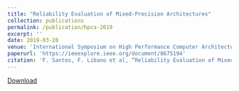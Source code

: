 ```yaml
---
title: "Reliability Evaluation of Mixed-Precision Architectures"
collection: publications
permalink: /publication/hpca-2019
excerpt: ''
date: 2019-03-28
venue: 'International Symposium on High Performance Computer Architecture (HPCA)'
paperurl: 'https://ieeexplore.ieee.org/document/8675194'
citation: 'F. Santos, F. Libano et al, “Reliability Evaluation of Mixed-Precision Architectures”, published at International Symposium on High-Performance Computer Architecture (IEEE), 2019'
---
```


[Download](https://ieeexplore.ieee.org/document/8675194)
